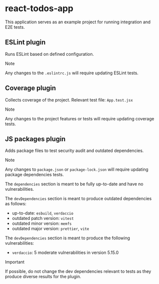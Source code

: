 # react-todos-app

This application serves as an example project for running integration and E2E tests.

## ESLint plugin

Runs ESLint based on defined configuration.

> [!NOTE]
> Any changes to the `.eslintrc.js` will require updating ESLint tests.

## Coverage plugin

Collects coverage of the project. Relevant test file: `App.test.jsx`

> [!NOTE]
> Any changes to the project features or tests will require updating coverage tests.

## JS packages plugin

Adds package files to test security audit and outdated dependencies.

> [!NOTE]
> Any changes to `package.json` or `package-lock.json` will require updating package dependencies tests.

The `dependencies` section is meant to be fully up-to-date and have no vulnerabilities.

The `devDependencies` section is meant to produce outdated dependencies as follows:

- up-to-date: `esbuild`, `verdaccio`
- outdated patch version: `vitest`
- outdated minor version: `memfs`
- outdated major version: `prettier`, `vite`

The `devDependencies` section is meant to produce the following vulnerabilities:

- `verdaccio`: 5 moderate vulnerabilities in version 5.15.0

> [!IMPORTANT]
> If possible, do not change the dev dependencies relevant to tests as they produce diverse results for the plugin.
